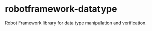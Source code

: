 robotframework-datatype
=======================

Robot Framework library for data type manipulation and verification.

